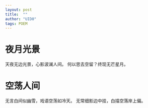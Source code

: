 ```yaml
---
layout: post 
title:  ""
author: "UID0"
tags: POEM
---
```


# 夜月光景

天夜无边光景，心影波澜人间。
何以思去空留？终现无芒星月。


# 空荡人间

无言白间似幽雪，戏语空荡如冷天。
无常细影边中挂，白描空落岸上偏。


